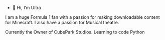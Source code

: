 - 👋 Hi, I’m Ultra

I am a huge Formula 1 fan with a passion for making downloadable content for Minecraft.
I also have a passion for Musical theatre.

Currently the Owner of CubePark Studios.
Learning to code Python

